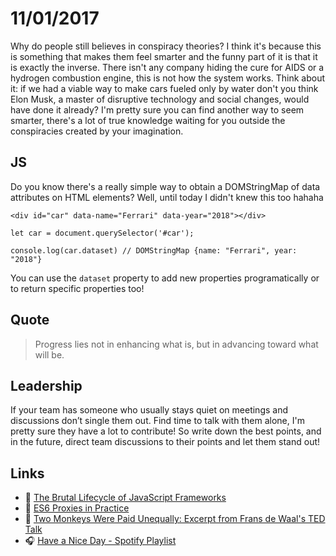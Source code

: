 # 11/01/2017

Why do people still believes in conspiracy theories? I think it's because this is something that makes them feel smarter and the funny part of it is that it is exactly the inverse. There isn't any company hiding the cure for AIDS or a hydrogen combustion engine, this is not how the system works. Think about it: if we had a viable way to make cars fueled only by water don't you think Elon Musk, a master of disruptive technology and social changes, would have done it already? I'm pretty sure you can find another way to seem smarter, there's a lot of true knowledge waiting for you outside the conspiracies created by your imagination. 

## JS

Do you know there's a really simple way to obtain a DOMStringMap of data attributes on HTML elements? Well, until today I didn't knew this too hahaha 

```
<div id="car" data-name="Ferrari" data-year="2018"></div>

let car = document.querySelector('#car');

console.log(car.dataset) // DOMStringMap {name: "Ferrari", year: "2018"}
```

You can use the `dataset` property to add new properties programatically or to return specific properties too!

## Quote

> Progress lies not in enhancing what is, but in advancing toward what will be.

## Leadership

If your team has someone who usually stays quiet on meetings and discussions don’t single them out. Find time to talk with them alone, I'm pretty sure they have a lot to contribute! So write down the best points, and in the future, direct team discussions to their points and let them stand out! 

## Links

- :page_facing_up: [The Brutal Lifecycle of JavaScript Frameworks](https://stackoverflow.blog/2018/01/11/brutal-lifecycle-javascript-frameworks/)
- :page_facing_up: [ES6 Proxies in Practice](http://www.zsoltnagy.eu/es6-proxies-in-practice/)
- :movie_camera: [Two Monkeys Were Paid Unequally: Excerpt from Frans de Waal's TED Talk](https://www.youtube.com/watch?v=meiU6TxysCg)
- :headphones: [Have a Nice Day - Spotify Playlist](https://open.spotify.com/user/12142166567/playlist/61sgAlU9NnT1iO9yNm6y9M)

